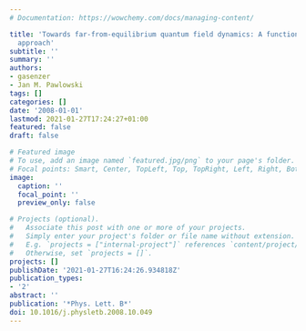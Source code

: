 ```yaml
---
# Documentation: https://wowchemy.com/docs/managing-content/

title: 'Towards far-from-equilibrium quantum field dynamics: A functional renormalisation-group
  approach'
subtitle: ''
summary: ''
authors:
- gasenzer
- Jan M. Pawlowski
tags: []
categories: []
date: '2008-01-01'
lastmod: 2021-01-27T17:24:27+01:00
featured: false
draft: false

# Featured image
# To use, add an image named `featured.jpg/png` to your page's folder.
# Focal points: Smart, Center, TopLeft, Top, TopRight, Left, Right, BottomLeft, Bottom, BottomRight.
image:
  caption: ''
  focal_point: ''
  preview_only: false

# Projects (optional).
#   Associate this post with one or more of your projects.
#   Simply enter your project's folder or file name without extension.
#   E.g. `projects = ["internal-project"]` references `content/project/deep-learning/index.md`.
#   Otherwise, set `projects = []`.
projects: []
publishDate: '2021-01-27T16:24:26.934818Z'
publication_types:
- '2'
abstract: ''
publication: '*Phys. Lett. B*'
doi: 10.1016/j.physletb.2008.10.049
---
```


